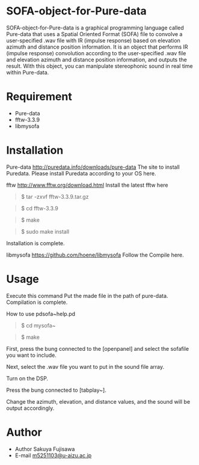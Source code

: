 # SOFA-object-for-Pure-data
SOFA-object-for-Pure-data is a graphical programming language called Pure-data that uses a Spatial Oriented Format (SOFA) file to convolve a user-specified .wav file with IR (impulse response) based on elevation azimuth and distance position information.
It is an object that performs IR (impulse response) convolution according to the user-specified .wav file and elevation azimuth and distance position information, and outputs the result.
With this object, you can manipulate stereophonic sound in real time within Pure-data.


# Requirement

* Pure-data
* fftw-3.3.9
* libmysofa



# Installation
Pure-data
http://puredata.info/downloads/pure-data
The site to install Puredata.
Please install Puredata according to your OS here.

fftw
http://www.fftw.org/download.html
Install the latest fftw here

> $ tar -zxvf fftw-3.3.9.tar.gz

> $ cd fftw-3.3.9

> $ make

> $ sudo make install

Installation is complete.

libmysofa
https://github.com/hoene/libmysofa
Follow the Compile here.



# Usage
Execute this command
Put the made file in the path of pure-data.
Compilation is complete.

How to use pdsofa~help.pd

> $ cd mysofa~

> $ make

First, press the bung connected to the [openpanel] and select the sofafile you want to include.

Next, select the .wav file you want to put in the sound file array.

Turn on the DSP.

Press the bung connected to [tabplay~].

Change the azimuth, elevation, and distance values, and the sound will be output accordingly.


# Author
* Author Sakuya Fujisawa
* E-mail m5251103@u-aizu.ac.jp

